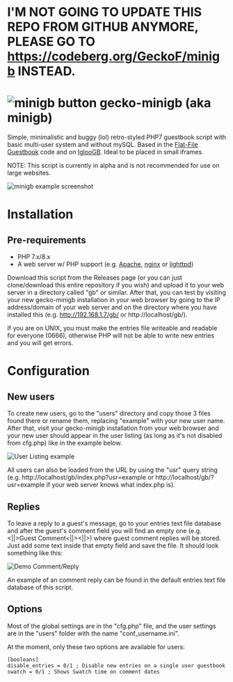 # I'M NOT GOING TO UPDATE THIS REPO FROM GITHUB ANYMORE, PLEASE GO TO https://codeberg.org/GeckoF/minigb INSTEAD.

# ![minigb button](https://github.com/ThatRoboticFish/minigb/blob/main/img/minigb.gif?raw=true) gecko-minigb (aka minigb)

Simple, minimalistic and buggy (lol) retro-styled PHP7 guestbook script with basic multi-user system and without mySQL. Based in the [Flat-File Guestbook](https://github.com/taufik-nurrohman/flat-file-guestbook) code and on [IglooGB](https://gb.igloocafe.space/). Ideal to be placed in small iframes.

NOTE: This script is currently in alpha and is not recommended for use on large websites.

![minigb example screenshot](https://geckof.dimension.sh/img/misc/minigb_default.png)

# Installation

## Pre-requirements
* PHP 7.x/8.x
* A web server w/ PHP support (e.g. [Apache](https://httpd.apache.org/), [nginx](https://nginx.org/) or [lighttpd](https://lighttpd.net/))

Download this script from the Releases page (or you can just clone/download this entire repository if you wish) and upload it to your web server in a directory called "gb" or similar. After that, you can test by visiting your new gecko-minigb installation in your web browser by going to the IP address/domain of your web server and on the directory where you have installed this (e.g. http://192.168.1.7/gb/ or http://localhost/gb/).

If you are on UNIX, you must make the entries file writeable and readable for everyone (0666), otherwise PHP will not be able to write new entries and you will get errors.

# Configuration

## New users
To create new users, go to the "users" directory and copy those 3 files found there or rename them, replacing "example" with your new user name. After that, visit your gecko-minigb installation from your web browser and your new user should appear in the user listing (as long as it's not disabled from cfg.php) like in the example below.

![User Listing example](https://geckof.dimension.sh/img/misc/minigb_usrlist.png)

All users can also be loaded from the URL by using the "usr" query string (e.g. http://localhost/gb/index.php?usr=example or http://localhost/gb/?usr=example if your web server knows what index.php is).

## Replies
To leave a reply to a guest's message, go to your entries text file database and after the guest's comment field you will find an empty one (e.g. <||>Guest Comment<||><||>) where guest comment replies will be stored. Just add some text inside that empty field and save the file. It should look something like this:

![Demo Comment/Reply](https://geckof.dimension.sh/img/misc/minigb_demo_reply.jpg)

An example of an comment reply can be found in the default entries text file database of this script.

## Options
Most of the global settings are in the "cfg.php" file, and the user settings are in the "users" folder with the name "conf_username.ini".

At the moment, only these two options are available for users:

```
[booleans]
disable_entries = 0/1 ; Disable new entries on a single user guestbook
swatch = 0/1 ; Shows Swatch time on comment dates
```
